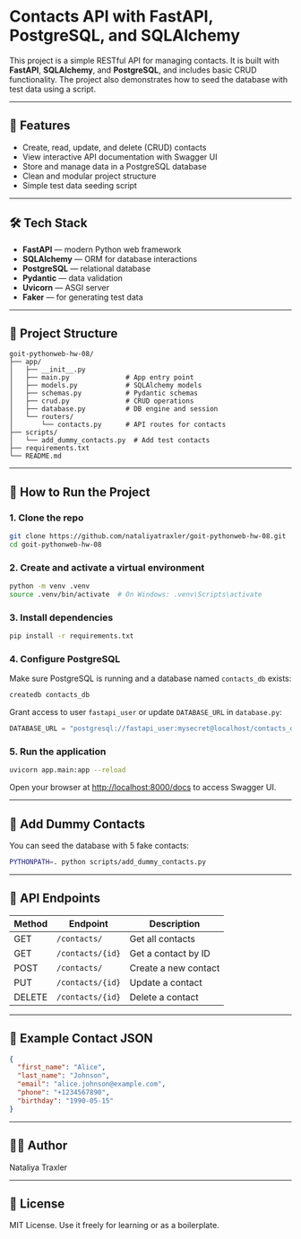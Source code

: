 # Contacts API with FastAPI, PostgreSQL, and SQLAlchemy

This project is a simple RESTful API for managing contacts. It is built with **FastAPI**, **SQLAlchemy**, and **PostgreSQL**, and includes basic CRUD functionality. The project also demonstrates how to seed the database with test data using a script.

---

## 🚀 Features

- Create, read, update, and delete (CRUD) contacts
- View interactive API documentation with Swagger UI
- Store and manage data in a PostgreSQL database
- Clean and modular project structure
- Simple test data seeding script

---

## 🛠 Tech Stack

- **FastAPI** — modern Python web framework
- **SQLAlchemy** — ORM for database interactions
- **PostgreSQL** — relational database
- **Pydantic** — data validation
- **Uvicorn** — ASGI server
- **Faker** — for generating test data

---

## 📁 Project Structure

```
goit-pythonweb-hw-08/
├── app/
│   ├── __init__.py
│   ├── main.py              # App entry point
│   ├── models.py            # SQLAlchemy models
│   ├── schemas.py           # Pydantic schemas
│   ├── crud.py              # CRUD operations
│   ├── database.py          # DB engine and session
│   └── routers/
│       └── contacts.py      # API routes for contacts
├── scripts/
│   └── add_dummy_contacts.py  # Add test contacts
├── requirements.txt
└── README.md
```

---

## 🧪 How to Run the Project

### 1. Clone the repo

```bash
git clone https://github.com/nataliyatraxler/goit-pythonweb-hw-08.git
cd goit-pythonweb-hw-08
```

### 2. Create and activate a virtual environment

```bash
python -m venv .venv
source .venv/bin/activate  # On Windows: .venv\Scripts\activate
```

### 3. Install dependencies

```bash
pip install -r requirements.txt
```

### 4. Configure PostgreSQL

Make sure PostgreSQL is running and a database named `contacts_db` exists:

```bash
createdb contacts_db
```

Grant access to user `fastapi_user` or update `DATABASE_URL` in `database.py`:

```python
DATABASE_URL = "postgresql://fastapi_user:mysecret@localhost/contacts_db"
```

### 5. Run the application

```bash
uvicorn app.main:app --reload
```

Open your browser at [http://localhost:8000/docs](http://localhost:8000/docs) to access Swagger UI.

---

## 🧪 Add Dummy Contacts

You can seed the database with 5 fake contacts:

```bash
PYTHONPATH=. python scripts/add_dummy_contacts.py
```

---

## 📮 API Endpoints

| Method | Endpoint         | Description          |
| ------ | ---------------- | -------------------- |
| GET    | `/contacts/`     | Get all contacts     |
| GET    | `/contacts/{id}` | Get a contact by ID  |
| POST   | `/contacts/`     | Create a new contact |
| PUT    | `/contacts/{id}` | Update a contact     |
| DELETE | `/contacts/{id}` | Delete a contact     |

---

## 🧼 Example Contact JSON

```json
{
  "first_name": "Alice",
  "last_name": "Johnson",
  "email": "alice.johnson@example.com",
  "phone": "+1234567890",
  "birthday": "1990-05-15"
}
```

---

## 🧑‍🏫 Author

Nataliya Traxler

---

## 📝 License

MIT License. Use it freely for learning or as a boilerplate.
